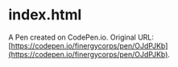 # index.html

A Pen created on CodePen.io. Original URL: [https://codepen.io/finergycorps/pen/OJdPJKb](https://codepen.io/finergycorps/pen/OJdPJKb).

